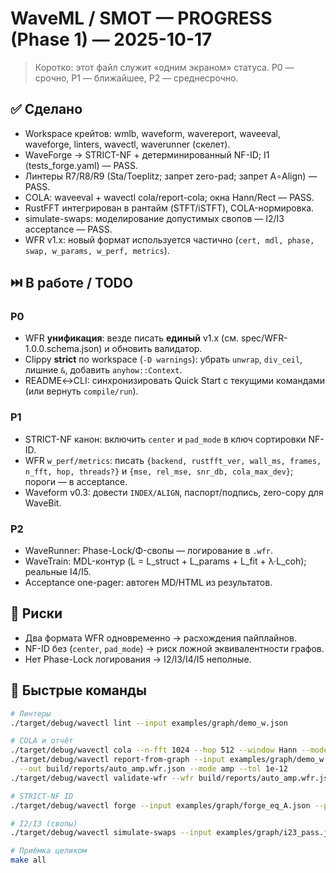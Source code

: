 # WaveML / SMOT — PROGRESS (Phase 1) — 2025-10-17

> Коротко: этот файл служит «одним экраном» статуса. P0 — срочно, P1 — ближайшее, P2 — среднесрочно.

## ✅ Сделано
- Workspace крейтов: wmlb, waveform, wavereport, waveeval, waveforge, linters, wavectl, waverunner (скелет).
- WaveForge → STRICT-NF + детерминированный NF-ID; I1 (tests_forge.yaml) — PASS.
- Линтеры R7/R8/R9 (Sta/Toeplitz; запрет zero-pad; запрет A∘Align) — PASS.
- COLA: waveeval + wavectl cola/report-cola; окна Hann/Rect — PASS.
- RustFFT интегрирован в рантайм (STFT/iSTFT), COLA-нормировка.
- simulate-swaps: моделирование допустимых свопов — I2/I3 acceptance — PASS.
- WFR v1.x: новый формат используется частично (`cert, mdl, phase, swap, w_params, w_perf, metrics`).

## ⏭️ В работе / TODO
### P0
- WFR **унификация**: везде писать **единый** v1.x (см. spec/WFR-1.0.0.schema.json) и обновить валидатор.
- Clippy **strict** по workspace (`-D warnings`): убрать `unwrap`, `div_ceil`, лишние `&`, добавить `anyhow::Context`.
- README↔️CLI: синхронизировать Quick Start с текущими командами (или вернуть `compile/run`).

### P1
- STRICT-NF канон: включить `center` и `pad_mode` в ключ сортировки NF-ID.
- WFR `w_perf/metrics`: писать `{backend, rustfft_ver, wall_ms, frames, n_fft, hop, threads?}` и `{mse, rel_mse, snr_db, cola_max_dev}`; пороги — в acceptance.
- Waveform v0.3: довести `INDEX/ALIGN`, паспорт/подпись, zero-copy для WaveBit.

### P2
- WaveRunner: Phase-Lock/Φ-свопы — логирование в `.wfr`.
- WaveTrain: MDL-контур (L = L_struct + L_params + L_fit + λ·L_coh); реальные I4/I5.
- Acceptance one-pager: автоген MD/HTML из результатов.

## 📌 Риски
- Два формата WFR одновременно → расхождения пайплайнов.
- NF-ID без (`center`, `pad_mode`) → риск ложной эквивалентности графов.
- Нет Phase-Lock логирования → I2/I3/I4/I5 неполные.

## 🔧 Быстрые команды
```bash
# Линтеры
./target/debug/wavectl lint --input examples/graph/demo_w.json

# COLA и отчёт
./target/debug/wavectl cola --n-fft 1024 --hop 512 --window Hann --mode amp --tol 1e-12
./target/debug/wavectl report-from-graph --input examples/graph/demo_w.json \
  --out build/reports/auto_amp.wfr.json --mode amp --tol 1e-12
./target/debug/wavectl validate-wfr --wfr build/reports/auto_amp.wfr.json --require-pass

# STRICT-NF ID
./target/debug/wavectl forge --input examples/graph/forge_eq_A.json --print-id

# I2/I3 (свопы)
./target/debug/wavectl simulate-swaps --input examples/graph/i23_pass.json --out build/i23_pass.wfr.json

# Приёмка целиком
make all
```
